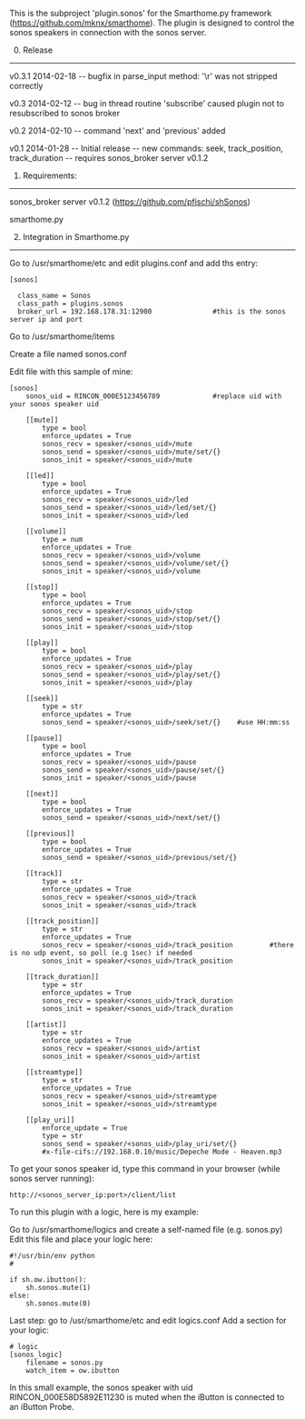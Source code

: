 This is the subproject 'plugin.sonos' for the Smarthome.py framework (https://github.com/mknx/smarthome).
The plugin is designed to control the sonos speakers in connection with the sonos server.


0. Release
-----------------------------
  v0.3.1  2014-02-18
    -- bugfix in parse_input method: '\r' was not stripped correctly

  v0.3    2014-02-12
    -- bug in thread routine 'subscribe' caused plugin not to resubscribed to sonos broker

  v0.2    2014-02-10
    -- command 'next' and 'previous' added

  v0.1    2014-01-28
    -- Initial release
    -- new commands: seek, track_position, track_duration
    -- requires sonos_broker server v0.1.2


1. Requirements:
-----------------------------

  sonos_broker server v0.1.2
  (https://github.com/pfischi/shSonos)

  smarthome.py


2. Integration in Smarthome.py
------------------------------

  Go to /usr/smarthome/etc and edit plugins.conf and add ths entry:

    [sonos]
  
      class_name = Sonos
      class_path = plugins.sonos
      broker_url = 192.168.178.31:12900               #this is the sonos server ip and port


  Go to /usr/smarthome/items
    
  Create a file named sonos.conf
  
  Edit file with this sample of mine:
  
  
    [sonos]
        sonos_uid = RINCON_000E5123456789             #replace uid with your sonos speaker uid

        [[mute]]
            type = bool
            enforce_updates = True
            sonos_recv = speaker/<sonos_uid>/mute
            sonos_send = speaker/<sonos_uid>/mute/set/{}
            sonos_init = speaker/<sonos_uid>/mute

        [[led]]
            type = bool
            enforce_updates = True
            sonos_recv = speaker/<sonos_uid>/led
            sonos_send = speaker/<sonos_uid>/led/set/{}
            sonos_init = speaker/<sonos_uid>/led

        [[volume]]
            type = num
            enforce_updates = True
            sonos_recv = speaker/<sonos_uid>/volume
            sonos_send = speaker/<sonos_uid>/volume/set/{}
            sonos_init = speaker/<sonos_uid>/volume

        [[stop]]
            type = bool
            enforce_updates = True
            sonos_recv = speaker/<sonos_uid>/stop
            sonos_send = speaker/<sonos_uid>/stop/set/{}
            sonos_init = speaker/<sonos_uid>/stop

        [[play]]
            type = bool
            enforce_updates = True
            sonos_recv = speaker/<sonos_uid>/play
            sonos_send = speaker/<sonos_uid>/play/set/{}
            sonos_init = speaker/<sonos_uid>/play

        [[seek]]
            type = str
            enforce_updates = True
            sonos_send = speaker/<sonos_uid>/seek/set/{}    #use HH:mm:ss

        [[pause]]
            type = bool
            enforce_updates = True
            sonos_recv = speaker/<sonos_uid>/pause
            sonos_send = speaker/<sonos_uid>/pause/set/{}
            sonos_init = speaker/<sonos_uid>/pause

        [[next]]
            type = bool
            enforce_updates = True
            sonos_send = speaker/<sonos_uid>/next/set/{}

        [[previous]]
            type = bool
            enforce_updates = True
            sonos_send = speaker/<sonos_uid>/previous/set/{}

        [[track]]
            type = str
            enforce_updates = True
            sonos_recv = speaker/<sonos_uid>/track
            sonos_init = speaker/<sonos_uid>/track

        [[track_position]]
            type = str
            enforce_updates = True
            sonos_recv = speaker/<sonos_uid>/track_position         #there is no udp event, so poll (e.g 1sec) if needed
            sonos_init = speaker/<sonos_uid>/track_position

        [[track_duration]]
            type = str
            enforce_updates = True
            sonos_recv = speaker/<sonos_uid>/track_duration
            sonos_init = speaker/<sonos_uid>/track_duration

        [[artist]]
            type = str
            enforce_updates = True
            sonos_recv = speaker/<sonos_uid>/artist
            sonos_init = speaker/<sonos_uid>/artist

        [[streamtype]]
            type = str
            enforce_updates = True
            sonos_recv = speaker/<sonos_uid>/streamtype
            sonos_init = speaker/<sonos_uid>/streamtype

        [[play_uri]]
            enforce_update = True
            type = str
            sonos_send = speaker/<sonos_uid>/play_uri/set/{}
            #x-file-cifs://192.168.0.10/music/Depeche Mode - Heaven.mp3

  
  To get your sonos speaker id, type this command in your browser (while sonos server running):
  
    http://<sonos_server_ip:port>/client/list
      

  To run this plugin with a logic, here is my example:
    
  Go to /usr/smarthome/logics and create a self-named file (e.g. sonos.py)
  Edit this file and place your logic here:
    
    
    #!/usr/bin/env python
    #

    if sh.ow.ibutton():
        sh.sonos.mute(1)
    else:
        sh.sonos.mute(0)

    
  Last step: go to /usr/smarthome/etc and edit logics.conf
  Add a section for your logic:
    
    # logic
    [sonos_logic]
        filename = sonos.py
        watch_item = ow.ibutton
    
    
  In this small example, the sonos speaker with uid RINCON_000E58D5892E11230 is muted when the iButton is connected
  to an iButton Probe.
    
